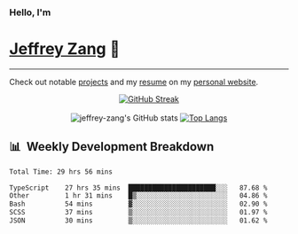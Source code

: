 
### Hello, I'm 
# [Jeffrey Zang](https://www.linkedin.com/in/jeffreyzang/) 🦀

---

Check out notable [projects](https://jeffz.dev/projects) and my [resume](https://jeffz.dev/resume) on my [personal website](https://jeffz.dev/).

<div align = 'center'>

[![GitHub Streak](https://github-readme-streak-stats.herokuapp.com/?user=jeffrey-zang&theme=tokyonight)](https://git.io/streak-stats)
<br></br>
![jeffrey-zang's GitHub stats](https://github-readme-stats.vercel.app/api?username=jeffrey-zang&show_icons=true&theme=tokyonight&hide_rank=true&hide=stars) 
[![Top Langs](https://github-readme-stats.vercel.app/api/top-langs/?username=jeffrey-zang&hide=ShaderLab,HLSL&layout=compact&theme=tokyonight)](https://github.com/anuraghazra/github-readme-stats)

</div>

## 📊 &nbsp;Weekly Development Breakdown
<!--START_SECTION:waka-->

```txt
Total Time: 29 hrs 56 mins

TypeScript    27 hrs 35 mins  ██████████████████████░░░   87.68 %
Other         1 hr 31 mins    █▒░░░░░░░░░░░░░░░░░░░░░░░   04.86 %
Bash          54 mins         ▓░░░░░░░░░░░░░░░░░░░░░░░░   02.90 %
SCSS          37 mins         ▒░░░░░░░░░░░░░░░░░░░░░░░░   01.97 %
JSON          30 mins         ▒░░░░░░░░░░░░░░░░░░░░░░░░   01.62 %
```

<!--END_SECTION:waka-->

